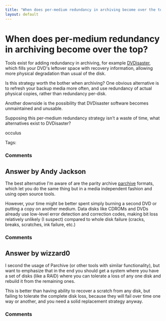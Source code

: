 ```yaml
---
title: "When does per-medium redundancy in archiving become over the top?"
layout: default
---
```

When does per-medium redundancy in archiving become over the top?
=====================
Tools exist for adding redundancy in archiving, for example
[DVDisaster](http://dvdisaster.net/en/index.html), which fills your
DVD's leftover space with recovery information, allowing more physical
degradation than usual of the disk.

Is this strategy worth the bother when archiving? One obvious
alternative is to refresh your backup media more often, and use
redundancy of actual physical copies, rather than redundancy per-disk.

Another downside is the possibility that DVDisaster software becomes
unmaintained and unusable.

Supposing this per-medium redundancy strategy isn't a waste of time,
what alternatives exist to DVDisaster?

occulus

Tags: <archive><archive-format><redundancy>

### Comments ###


Answer by Andy Jackson
----------------
The best alternative I'm aware of are the parity archive
[parchive](http://en.m.wikipedia.org/wiki/Parchive) formats, which let
you do the same thing but in a media independent fashion and using open
source tools.

However, your time might be better spent simply burning a second DVD or
putting a copy on another medium. Data disks like CDROMs and DVDs
already use low-level error detection and correction codes, making bit
loss relatively unlikely (I suspect) compared to whole disk failure
(cracks, breaks, scratches, ink failure, etc.)

### Comments ###

Answer by wizzard0
----------------
I second the usage of Parchive (or other tools with similar
functionality), but want to emphasize that in the end you should get a
system where you have a set of disks (like a RAID) where you can
tolerate a loss of any one disk and rebuild it from the remaining ones.

This is better than having ability to recover a scratch from any disk,
but failing to tolerate the complete disk loss, because they will fail
over time one way or another, and you need a solid replacement strategy
anyway.

### Comments ###

